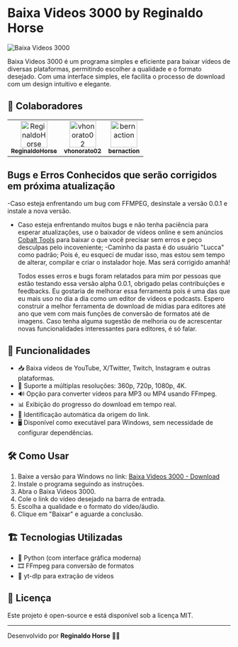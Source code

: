# Baixa Videos 3000 by Reginaldo Horse

![Baixa Videos 3000](https://genios.cc/logoReginaldo/reginaldohorse.gif)

Baixa Videos 3000 é um programa simples e eficiente para baixar vídeos de diversas plataformas, permitindo escolher a qualidade e o formato desejado. Com uma interface simples, ele facilita o processo de download com um design intuitivo e elegante.

## 👥 Colaboradores

<table>
  <tr>
    <td align="center">
      <a href="https://github.com/ReginaldoHorse">
        <img src="https://avatars.githubusercontent.com/u/60680168?v=4" width="60px;" alt="ReginaldoHorse"/>
        <br />
        <sub><b>ReginaldoHorse</b></sub>
      </a>
    </td>
    <td align="center">
      <a href="https://github.com/vhonorato02">
        <img src="https://avatars.githubusercontent.com/u/33707633?v=4" width="60px;" alt="vhonorato02"/>
        <br />
        <sub><b>vhonorato02</b></sub>
      </a>
    </td>
    <td align="center">
      <a href="https://github.com/bernaction">
        <img src="https://avatars.githubusercontent.com/u/5149392?v=4" width="60px;" alt="bernaction"/>
        <br />
        <sub><b>bernaction</b></sub>
      </a>
    </td>
  </tr>
</table>


## Bugs e Erros Conhecidos que serão corrigidos em próxima atualização
-Caso esteja enfrentando um bug com FFMPEG, desinstale a versão 0.0.1 e instale a nova versão.
- Caso esteja enfrentando muitos bugs e não tenha paciência para esperar atualizações, use o baixador de vídeos online e sem anúncios [Cobalt Tools](https://cobalt.tools/) para baixar o que você precisar sem erros e peço desculpas pelo incoveniente;
-Caminho da pasta é do usuário "Lucca" como padrão; Pois é, eu esqueci de mudar isso, mas estou sem tempo de alterar, compilar e criar o instalador hoje. Mas será corrigido amanhã!

  Todos esses erros e bugs foram relatados para mim por pessoas que estão testando essa versão alpha 0.0.1, obrigado pelas contribuições e feedbacks. Eu gostaria de melhorar essa ferramenta pois é uma das que eu mais uso no dia a dia como um editor de vídeos e podcasts. Espero construir a melhor ferramenta de download de mídias para editores até ano que vem com mais funções de conversão de formatos até de imagens. Caso tenha alguma sugestão de melhoria ou de acrescentar novas funcionalidades interessantes para editores, é só falar.
  
## 🎯 Funcionalidades
- 📥 Baixa vídeos de YouTube, X/Twitter, Twitch, Instagram e outras plataformas.
- 🎥 Suporte a múltiplas resoluções: 360p, 720p, 1080p, 4K.
- 🔊 Opção para converter vídeos para MP3 ou MP4 usando FFmpeg.
- 📊 Exibição do progresso do download em tempo real.
- 🔄 Identificação automática da origem do link.
- 🖥️ Disponível como executável para Windows, sem necessidade de configurar dependências.

## 🛠️ Como Usar
1. Baixe a versão para Windows no link: [Baixa Videos 3000 - Download](https://github.com/ReginaldoHorse/BaixaVideos3000/releases/tag/0.0.1)
2. Instale o programa seguindo as instruções.
3. Abra o Baixa Videos 3000.
4. Cole o link do vídeo desejado na barra de entrada.
5. Escolha a qualidade e o formato do vídeo/áudio.
6. Clique em "Baixar" e aguarde a conclusão.

## 🏗️ Tecnologias Utilizadas
- 🐍 Python (com interface gráfica moderna)
- 🎞️ FFmpeg para conversão de formatos
- 📡 yt-dlp para extração de vídeos

## 📜 Licença
Este projeto é open-source e está disponível sob a licença MIT.

---
Desenvolvido por **Reginaldo Horse** 🐴🚀

